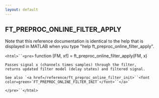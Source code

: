 ```yaml
---
layout: default
---
```


##  FT_PREPROC_ONLINE_FILTER_APPLY

Note that this reference documentation is identical to the help that is displayed in MATLAB when you type "help ft_preproc_online_filter_apply".

`<html>``<pre>`
    function [FM, xf] = ft_preproc_online_filter_apply(FM, x)
 
    Passes signal x (channels times samples) through the filter,
    returns updated filter model (delay states) and filtered signal.
 
    See also `<a href=/reference/ft_preproc_online_filter_init>``<font color=green>`FT_PREPROC_ONLINE_FILTER_INIT`</font>``</a>`
`</pre>``</html>`

